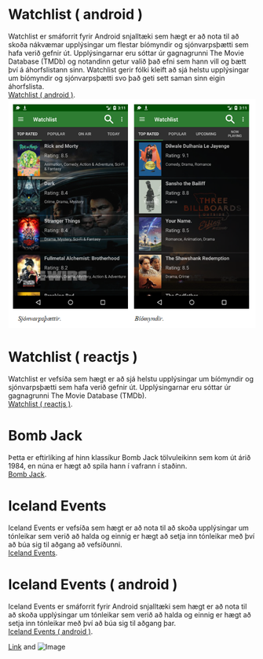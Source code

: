 # Watchlist ( android )
Watchlist er smáforrit fyrir Android snjalltæki sem hægt er að nota til að skoða nákvæmar upplýsingar um flestar bíómyndir og sjónvarpsþætti sem hafa verið gefnir út. Upplýsingarnar eru sóttar úr gagnagrunni The Movie Database (TMDb) og notandinn getur valið það efni sem hann vill og bætt því á áhorfslistann sinn. Watchlist gerir fólki kleift að sjá helstu upplýsingar um bíómyndir og sjónvarpsþætti svo það geti sett saman sinn eigin áhorfslista.  
[Watchlist ( android )](https://github.com/mej3hi/Watchlist-app).
![Image](https://raw.githubusercontent.com/mej3hi/screenshot/master/mynd2.PNG)


# Watchlist ( reactjs )
Watchlist er vefsíða sem hægt er að sjá helstu upplýsingar um bíómyndir og sjónvarpsþætti sem hafa verið gefnir út. Upplýsingarnar eru sóttar úr gagnagrunni The Movie Database (TMDb).  
[Watchlist ( reactjs )](https://github.com/mej3hi/watchlist-reactjs).

# Bomb Jack
Þetta er eftirlíking af hinn klassíkur Bomb Jack tölvuleikinn sem kom út árið 1984, en núna er hægt að spila hann í vafrann í staðinn.   
[Bomb Jack](https://github.com/mej3hi/bombjack).

# Iceland Events
Iceland Events er vefsíða sem hægt er að nota til að skoða upplýsingar um tónleikar sem verið að halda og einnig er hægt að setja inn tónleikar með því að búa sig til aðgang að vefsíðunni.  
[Iceland Events](https://github.com/mej3hi/tonlist).

# Iceland Events ( android )
Iceland Events er smáforrit fyrir Android snjalltæki sem hægt er að nota til að skoða upplýsingar um tónleikar sem verið að halda og einnig er hægt að setja inn tónleikar með því að búa sig til aðgang þar.  
[Iceland Events ( android )](https://github.com/mej3hi/IcelandEventsApp).



[Link](url) and ![Image](src)



